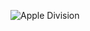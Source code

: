 ![Apple Division](https://github.com/VanHoang110802/Competitive_Programming/assets/108053955/c9e4538c-77ac-4cee-820c-fd0b96342899)
